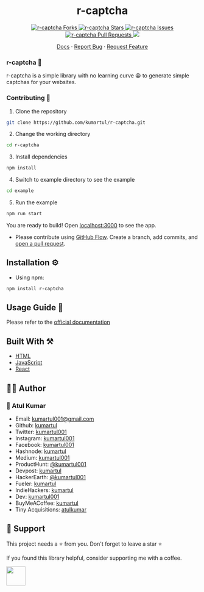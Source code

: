 <h1 align="center">r-captcha</h1>

<p align="center">
	<a href="https://github.com/kumartul/r-captcha/fork" target="blank">
		<img src="https://img.shields.io/github/forks/kumartul/r-captcha?style=flat-square" alt="r-captcha Forks"/>
	</a>
	<a href="https://github.com/kumartul/r-captcha/stargazers" target="blank">
		<img src="https://img.shields.io/github/stars/kumartul/r-captcha?style=flat-square" alt="r-captcha Stars"/>
	</a>
	<a href="https://github.com/kumartul/r-captcha/issues" target="blank">
		<img src="https://img.shields.io/github/issues/kumartul/r-captcha?style=flat-square" alt="r-captcha Issues"/>
	</a>
	<a href="https://github.com/kumartul/r-captcha/pulls" target="blank">
		<img src="https://img.shields.io/github/issues-pr/kumartul/r-captcha?style=flat-square" alt="r-captcha Pull Requests"/>
	</a>
	<a href="https://twitter.com/intent/tweet?text=Checkout r-captcha package by @kumartul001. It is a simple to use library to generate captcha of your choice
	Source Code: github.com/kumartul/r-captcha">
		<img src="https://img.shields.io/twitter/url?label=Share%20on%20Twitter&style=social&url=https%3A%2F%2Fgithub.com%kumartul%r-captcha">
	</a>
</p>

<p align="center">
    <a href="" target="blank">Docs</a>
    ·
    <a href="https://github.com/kumartul/r-captcha/issues/new/choose">Report Bug</a>
    ·
    <a href="https://github.com/kumartul/r-captcha/issues/new/choose">Request Feature</a>
</p>

### r-captcha 🚀

r-captcha is a simple library with no learning curve 😀 to generate simple captchas for your websites.

### Contributing 🤝

1. Clone the repository

```bash
git clone https://github.com/kumartul/r-captcha.git
```

2. Change the working directory

```bash
cd r-captcha
```

3. Install dependencies

```bash
npm install
```

4. Switch to example directory to see the example

```bash
cd example
```

5. Run the example

```bash
npm run start
```

You are ready to build! Open [localhost:3000](http://localhost:3000/) to see the app.

- Please contribute using [GitHub Flow](https://guides.github.com/introduction/flow). Create a branch, add commits, and [open a pull request](https://github.com/kumartul/r-captcha/compare).

## Installation ⚙

- Using npm:

```bash
npm install r-captcha
```

## Usage Guide 👐

Please refer to the [official documentation]()

## Built With ⚒

- [HTML](https://html.spec.whatwg.org/)
- [JavaScript](https://www.ecma-international.org/publications-and-standards/standards/ecma-262/)
- [React](https://reactjs.org/)

## 👨‍💻 Author

### 👤 Atul Kumar

- Email: [kumartul001@gmail.com](kumartul001@gmail.com)
- Github: [kumartul](https://github.com/kumartul)
- Twitter: [kumartul001](https://twitter.com/kumartul001)
- Instagram: [kumartul001](https://instagram.com/kumartul001)
- Facebook: [kumartul001](https://facebook.com/kumartul001)
- Hashnode: [kumartul](https://hashnode.com/@kumartul)
- Medium: [kumartul001](https://hashnode.com/@kumartul001)
- ProductHunt: [@kumartul001](https://www.producthunt.com/@kumartul001)
- Devpost: [kumartul](https://devpost.com/kumartul)
- HackerEarth: [@kumartul001](https://www.hackerearth.com/@kumartul001)
- Fueler: [kumartul](https://fueler.io/kumartul)
- IndieHackers: [kumartul](https://www.indiehackers.com/kumartul)
- Dev: [kumartul001](https://dev.to/kumartul001)
- BuyMeACoffee: [kumartul](https://www.buymeacoffee.com/kumartul)
- Tiny Acquisitions: [atulkumar](https://tinyacquisitions.com/profile/atulkumar)

## 🙏 Support

This project needs a ⭐️ from you. Don't forget to leave a star ⭐️

If you found this library helpful, consider supporting me with a coffee.

<a href="https://www.buymeacoffee.com/kumartul">
    <img src="https://cdn.buymeacoffee.com/buttons/v2/default-yellow.png" height="50px">
</a>
